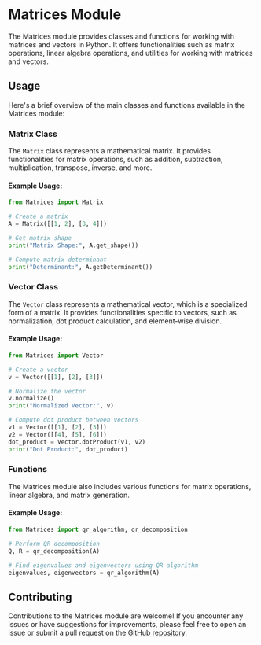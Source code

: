 # Matrices Module

The Matrices module provides classes and functions for working with matrices and vectors in Python. It offers functionalities such as matrix operations, linear algebra operations, and utilities for working with matrices and vectors.


## Usage
Here's a brief overview of the main classes and functions available in the Matrices module:

### Matrix Class

The `Matrix` class represents a mathematical matrix. It provides functionalities for matrix operations, such as addition, subtraction, multiplication, transpose, inverse, and more.

#### Example Usage:

```python
from Matrices import Matrix

# Create a matrix
A = Matrix([[1, 2], [3, 4]])

# Get matrix shape
print("Matrix Shape:", A.get_shape())

# Compute matrix determinant
print("Determinant:", A.getDeterminant())
```

### Vector Class

The `Vector` class represents a mathematical vector, which is a specialized form of a matrix. It provides functionalities specific to vectors, such as normalization, dot product calculation, and element-wise division.

#### Example Usage:

```python
from Matrices import Vector

# Create a vector
v = Vector([[1], [2], [3]])

# Normalize the vector
v.normalize()
print("Normalized Vector:", v)

# Compute dot product between vectors
v1 = Vector([[1], [2], [3]])
v2 = Vector([[4], [5], [6]])
dot_product = Vector.dotProduct(v1, v2)
print("Dot Product:", dot_product)
```

### Functions

The Matrices module also includes various functions for matrix operations, linear algebra, and matrix generation.

#### Example Usage:

```python
from Matrices import qr_algorithm, qr_decomposition

# Perform QR decomposition
Q, R = qr_decomposition(A)

# Find eigenvalues and eigenvectors using QR algorithm
eigenvalues, eigenvectors = qr_algorithm(A)
```

## Contributing

Contributions to the Matrices module are welcome! If you encounter any issues or have suggestions for improvements, please feel free to open an issue or submit a pull request on the [GitHub repository](https://github.com/ArthurrMrv/MatrixS2.git).